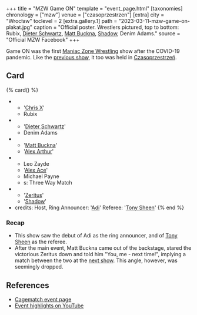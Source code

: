 +++
title = "MZW Game ON"
template = "event_page.html"
[taxonomies]
chronology = ["mzw"]
venue = ["czasoprzestrzen"]
[extra]
city = "Wrocław"
toclevel = 2
[extra.gallery.1]
path = "2023-03-11-mzw-game-on-plakat.jpg"
caption = "Official poster. Wrestlers pictured, top to bottom: Rubix, [Dieter Schwartz](@/w/dieter-schwartz.md), [Matt Buckna](@/w/matt-buckna.md), [Shadow](@/w/shadow.md), Denim Adams."
source = "Official MZW Facebook"
+++

Game ON was the first [Maniac Zone Wrestling](@/o/mzw.md) show after the COVID-19 pandemic. Like the [previous show](@/e/mzw/2021-08-14-mzw-project-8-golden-road-finals.md), it too was held in [Czasoprzestrzeń](@/v/czasoprzestrzen.md).

## Card

{% card() %}
- - '[Chris X](@/w/chris-x.md)'
  - Rubix
- - '[Dieter Schwartz](@/w/dieter-schwartz.md)'
  - Denim Adams
- - '[Matt Buckna](@/w/matt-buckna.md)'
  - '[Alex Arthur](@/w/alex-arthur.md)'
- - Leo Zayde
  - '[Alex Ace](@/w/alex-ace.md)'
  - Michael Payne
  - s: Three Way Match
- - '[Zeritus](@/w/zeritus.md)'
  - '[Shadow](@/w/shadow.md)'
- credits:
    Host, Ring Announcer: '[Adi](@/w/adrian-zgorski.md)'
    Referee: '[Tony Sheen](@/w/riverman.md)'
{% end %}

### Recap

* This show saw the debut of Adi as the ring announcer, and of [Tony Sheen](@/w/riverman.md) as the referee.
* After the main event, Matt Buckna came out of the backstage, stared the victorious Zeritus down and told him "You, me - next time!", implying a match between the two at the [next show](@/e/mzw/2023-09-23-mzw_ppw-zadnych-granic.md). This angle, however, was seemingly dropped.

## References

* [Cagematch event page](https://www.cagematch.net/?id=1&nr=362402)
* [Event highlights on YouTube](https://www.youtube.com/watch?v=up-mNH_iWT0)
